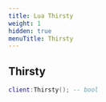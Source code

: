 ```yaml
---
title: Lua Thirsty
weight: 1
hidden: true
menuTitle: Thirsty
---
```

## Thirsty
```lua
client:Thirsty(); -- bool
```